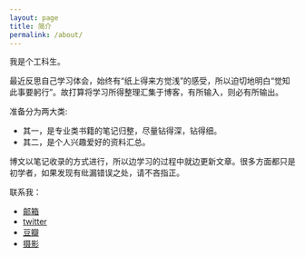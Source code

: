 ```yaml
---
layout: page
title: 简介
permalink: /about/
---
```


我是个工科生。

最近反思自己学习体会，始终有“纸上得来方觉浅”的感受，所以迫切地明白“觉知此事要躬行”。故打算将学习所得整理汇集于博客，有所输入，则必有所输出。

准备分为两大类:

+ 其一，是专业类书籍的笔记归整，尽量钻得深，钻得细。
+ 其二，是个人兴趣爱好的资料汇总。

博文以笔记收录的方式进行，所以边学习的过程中就边更新文章。很多方面都只是初学者，如果发现有纰漏错误之处，请不吝指正。

联系我：

+ [邮箱](mailto:yafc18@gmail.com)
+ [twitter](https://twitter.com/yfcoldfire)
+ [豆瓣](http://www.douban.com/people/38287482/)
+ [摄影](https://www.flickr.com/photos/ningchi/)
